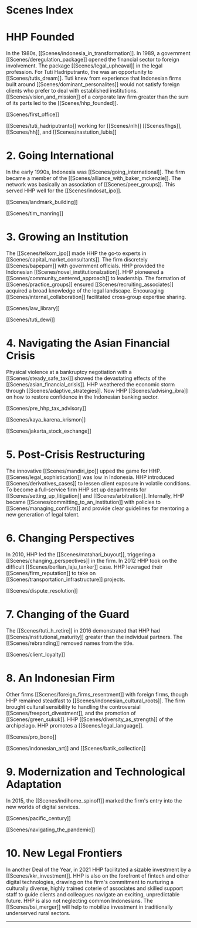 # Scenes Index

# HHP Founded

In the 1980s, [[Scenes/indonesia_in_transformation]]. In 1989, a government [[Scenes/deregulation_package]] opened the financial sector to foreign involvement. The package [[Scenes/legal_upheaval]] in the legal profession. For Tuti Hadriputranto, the was an opportunity to [[Scenes/tutis_dream]]. Tuti knew from experience that Indonesian firms built around  [[Scenes/dominant_personalites]] would not satisfy foreign clients who prefer to deal with established institutions. [[Scenes/vision_and_mission]] of a corporate law firm greater than the sum of its parts led to the [[Scenes/hhp_founded]].  

[[Scenes/first_office]]

[[Scenes/tuti_hadriputranto]] working for [[Scenes/nlh]] [[Scenes/lhgs]], [[Scenes/hh]], and [[Scenes/nastution_lubis]]

# 2. Going International 

In the early 1990s, Indonesia was [[Scenes/going_international]]. The firm became a member of the [[Scenes/alliance_with_baker_mckenzie]]. The network was basically an association of [[Scenes/peer_groups]]. This served HHP well for the [[Scenes/indosat_ipo]].  

[[Scenes/landmark_building]]

[[Scenes/tim_manring]]

# 3. Growing an Institution 

The [[Scenes/telkom_ipo]] made HHP the go‑to experts in [[Scenes/capital_market_consultants]]. The firm discretely [[Scenes/bapepam]] with government officials. HHP provided the Indonesian [[Scenes/novel_institutionalzation]]. HHP pioneered a [[Scenes/community_centered_approach]] to leadership. The formation of [[Scenes/practice_groups]] ensured [[Scenes/recruiting_associates]] acquired a broad knowledge of the legal landscape. Encouraging [[Scenes/internal_collaboration]] facilitated cross‑group expertise sharing. 

[[Scenes/law_library]]

[[Scenes/tuti_dewi]]

# 4. Navigating the Asian Financial Crisis 

Physical violence at a bankruptcy negotiation with a [[Scenes/steady_safe_taxi]] showed the devastating effects of the [[Scenes/asian_financial_crisis]]. HHP weathered the economic storm through [[Scenes/adaptive_strategies]]. Now HHP [[Scenes/advising_ibra]] on how to restore confidence in the Indonesian banking sector.  

[[Scenes/pre_hhp_tax_advisory]]

[[Scenes/kaya_karena_krismon]]

[[Scenes/jakarta_stock_exchange]]

# 5. Post-Crisis Restructuring

The innovative [[Scenes/mandiri_ipo]] upped the game for HHP. [[Scenes/legal_sophistication]] was low in Indonesia. HHP introduced [[Scenes/derivatives_cases]] to lessen client exposure in volatile conditions. To become a full‑service firm HHP set up departments for [[Scenes/setting_up_litigation]] and [[Scenes/arbitration]]. Internally, HHP became [[Scenes/committing_to_an_institution]] with policies to [[Scenes/managing_conflicts]] and provide clear guidelines for mentoring a new generation of legal talent. 

# 6. Changing Perspectives

In 2010, HHP led the [[Scenes/matahari_buyout]], triggering a [[Scenes/changing_perspectives]] in the firm. In 2012 HHP took on the difficult [[Scenes/berlian_laju_tanker]] case. HHP leveraged their [[Scenes/firm_reputation]] to take on [[Scenes/transportation_infrastructure]] projects. 

[[Scenes/dispute_resolution]]

# 7. Changing of the Guard

The [[Scenes/tuti_h_retire]] in 2016 demonstrated that HHP had [[Scenes/institutional_maturity]] greater than the individual partners. The [[Scenes/rebranding]] removed names from the title. 

[[Scenes/client_loyalty]]

# 8. An Indonesian Firm

Other firms [[Scenes/foreign_firms_resentment]] with foreign firms, though HHP remained steadfast to [[Scenes/indonesian_cultural_roots]]. The firm brought cultural sensibility to handling the controversial [[Scenes/freeport_divestment]], and the promotion of [[Scenes/green_sukuk]]. HHP [[Scenes/diversity_as_strength]] of the archipelago. HHP promotes a [[Scenes/legal_language]]. 

[[Scenes/pro_bono]]

[[Scenes/indonesian_art]] and [[Scenes/batik_collection]]

# 9. Modernization and Technological Adaptation 

In 2015, the [[Scenes/indihome_spinoff]] marked the firm's entry into the new worlds of digital services.  

[[Scenes/pacific_century]]

[[Scenes/navigating_the_pandemic]]

# 10. New Legal Frontiers

In another Deal of the Year, in 2021 HHP facilitated a sizable investment by a [[Scenes/kkr_investment]]. HHP is also on the forefront of fintech and other digital technologies, drawing on the firm's commitment to nurturing a culturally diverse, highly trained coterie of associates and skilled support staff to guide clients and colleagues navigate an exciting, unpredictable future. HHP is also not neglecting common Indonesians. The [[Scenes/bsi_merger]] will help to mobilize investment in traditionally underserved rural sectors.

---
